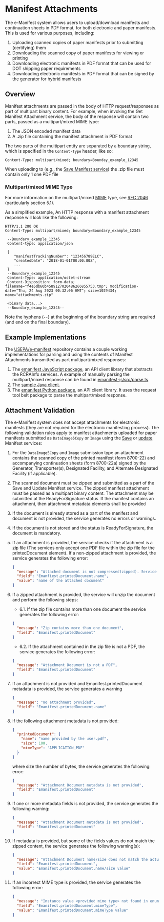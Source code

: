# Manifest Attachments

The e-Manifest system allows users to upload/download manifests and continuation sheets in PDF format, for both
electronic and paper manifests. This is used for various purposes, including:

1. Uploading scanned copies of paper manifests prior to submitting (certifying) them
2. Downloading the scanned copy of paper manifests for viewing or printing
3. Downloading electronic manifests in PDF format that can be used for DOT shipping paper requirements
4. Downloading electronic manifests in PDF format that can be signed by the generator for hybrid manifests

## Overview

Manifest attachments are passed in the body of HTTP request/responses as part of multipart binary content. For example,
when invoking the Get Manifest Attachment service, the body of the response will contain two parts, passed as a
multipart/mixed MIME type:

1. The JSON encoded manifest data
2. A .zip file containing the manifest attachment in PDF format

The two parts of the multipart entity are separated by a boundary string, which is specified in the `Content-Type`
header, like so:

```
Content-Type: multipart/mixed; boundary=Bounday_example_12345
```

When uploading to (e.g., the [Save Manifest service](./save.md)) the .zip file must contain only 1 one PDF file

### Multipart/mixed MIME Type

For more information on the
multipart/mixed [MIME](https://developer.mozilla.org/en-US/docs/Web/HTTP/Basics_of_HTTP/MIME_types) type,
see [RFC 2046](https://tools.ietf.org/html/rfc2046) (particularly section 5.1).

As a simplified example, An HTTP response with a manifest attachment response will look like the following:

```text
HTTP/1.1 200 OK
Content-Type: multipart/mixed; boundary=Boundary_example_12345

 --Boundary_example_12345
 Content-type: application/json

 {
    "manifestTrackingNumber": "123456789ELC",
    "createdDate": "2018-01-01T00:00:00Z",
    ...
 }
 --Boundary_example_12345
 Content-Type: application/octet-stream
 Content-Disposition: form-data; filename="f4e5db60b4589127020486266855753.tmp"; modification-date="Thu, 24 Aug 2023 00:32:06 GMT"; size=1029434; name="attachments.zip"

 <binary data...>
 --Boundary_example_12345--
```

Note the hyphens (`--`) at the beginning of the boundary string are required (and end on the final boundary).

## Example Implementations

The [USEPA/e-manifest]() repository contains a couple working implementations for parsing and using the contents of
Manifest Attachments transmitted as part multipart/mixed responses:

1. The [emanifest JavaScript package](https://github.com/USEPA/e-manifest/tree/master/emanifest-js), an API client
   library that abstracts the RCRAInfo services. A example of manually parsing the multipart/mixed response can be found
   in [emanifest-js/src/parse.ts](https://github.com/USEPA/e-manifest/blob/master/emanifest-js/src/parse.ts)
2. The [sample Java client](https://github.com/USEPA/e-manifest/tree/master/Services-Information/sample-client).
3. The [emanifest Python package](https://github.com/USEPA/e-manifest/tree/master/emanifest-py), an API client library.
   It uses the request tool belt package to parse the multipart/mixed response.

## Attachment Validation

The e-Manifest system does not accept attachments for electronic manifests (they are not required for the electronic
manifesting process). The following validation rules apply to manifest attachments uploaded for paper manifests
submitted as `DataImage5Copy` or `Image` using the [Save](./save.md) or [update](./update.md) Manifest services:

1. For the `DataImage5Copy` and `Image` submission type an attachment contains the scanned copy of the printed
   manifest (form 8700-22) and accompanying continuation sheets (form 8700-22a) signed by the Generator, Transporter(s),
   Designated Facility, and Alternate Designated Facility (if applicable).
2. The scanned document must be zipped and submitted as a part of the Save and Update Manifest service. The zipped
   manifest attachment must be passed as a multipart binary content. The attachment may be submitted at the
   ReadyForSignature status. If the manifest contains an attachment, then attachment metadata elements shall be provided
3. If the document is already stored as a part of the manifest and document is not provided, the service generates no
   errors or warnings.
4. If the document is not stored and the status is ReadyForSignature, the document is mandatory.
5. If an attachment is provided, the service checks if the attachment is a zip file (The services only accept one PDF
   file within the zip file for the printedDocument element). If a non-zipped attachment is provided, the service
   generates the following error:
   ```json
   {
     "message": "Attached document is not compressed(zipped). Service accepts compressed (zip) attachments only",
     "field": "Emanfiest.printedDocument.name",
     "value": "name of the attached document"
   }
   ```
6. If a zipped attachment is provided, the service will unzip the document and perform the following steps:

   - 6.1. If the zip file contains more than one document the service generates the following error:

   ```json
   {
     "message": "Zip contains more than one document",
     "field": "Emanifest.printedDocument"
   }
   ```

   - 6.2. If the attachment contained in the zip file is not a PDF, the service generates the following error:

   ```json
   {
     "message": "Attachment Document is not a PDF",
     "field": "Emanifest.printedDocument"
   }
   ```

7. If an attachment is not provided and Emanifest.printedDocument metadata is provided, the service generates a warning
   ```json
   {
     "message": "no attachment provided",
     "field": "Emanifest.printedDocument.name"
   }
   ```
8. If the following attachment metadata is not provided:

   ```json
   {
     "printedDocument": {
       "name": "name provided by the user.pdf",
       "size": 100,
       "mimeType": "APPLICATION_PDF"
     }
   }
   ```

   where size the number of bytes, the service generates the following error:

   ```json
   {
     "message": "Attachment Document metadata is not provided",
     "field": "Emanifest.printedDocument"
   }
   ```

9. If one or more metadata fields is not provided, the service generates the following warning:

   ```json
   {
     "message": "Attachment Document metadata is not provided",
     "field": "Emanifest.printedDocument"
   }
   ```

10. If metadata is provided, but some of the fields values do not match the zipped content, the service generates the
    following warning(s):

    ```json
    {
      "message": "Attachment Document name/size does not match the actual file name/size",
      "field": "Emanifest.printedDocument",
      "value": "Emanifest.printedDocument.name/size value"
    }
    ```

11. If an incorrect MIME type is provided, the service generates the following error:

    ```json
    {
      "message": "Instance value <provided mime type> not found in enum (possible values: [APPLICATION_PDF, TEXT_HTML])",
      "field": "Emanifest.printedDocument.mimeType",
      "value": "Emanifest.printedDocument.mimeType value"
    }
    ```
